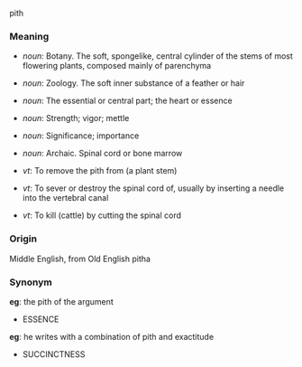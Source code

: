 pith
### Meaning
+ _noun_: Botany. The soft, spongelike, central cylinder of the stems of most flowering plants, composed mainly of parenchyma
+ _noun_: Zoology. The soft inner substance of a feather or hair
+ _noun_: The essential or central part; the heart or essence
+ _noun_: Strength; vigor; mettle
+ _noun_: Significance; importance
+ _noun_: Archaic. Spinal cord or bone marrow

+ _vt_: To remove the pith from (a plant stem)
+ _vt_: To sever or destroy the spinal cord of, usually by inserting a needle into the vertebral canal
+ _vt_: To kill (cattle) by cutting the spinal cord

### Origin

Middle English, from Old English pitha

### Synonym

__eg__: the pith of the argument

+ ESSENCE

__eg__: he writes with a combination of pith and exactitude

+ SUCCINCTNESS


